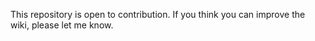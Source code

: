This repository is open to contribution. If you think you can improve the wiki, please let me know.
